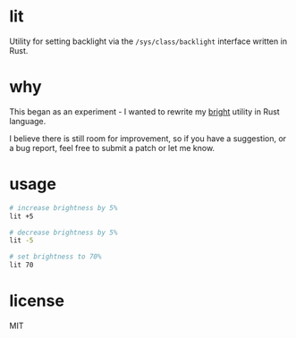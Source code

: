 # lit

Utility for setting backlight via the `/sys/class/backlight` interface written
in Rust.

# why

This began as an experiment - I wanted to rewrite my
[bright](https://github.com/jeremija/bright) utility in Rust language.

I believe there is still room for improvement, so if you have a suggestion,
or a bug report, feel free to submit a patch or let me know.

# usage

```bash
# increase brightness by 5%
lit +5

# decrease brightness by 5%
lit -5

# set brightness to 70%
lit 70
```

# license

MIT
